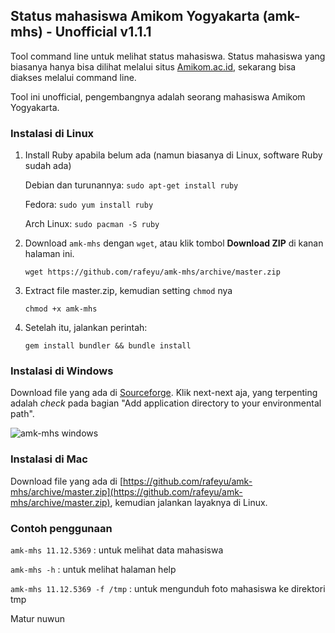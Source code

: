 ## Status mahasiswa Amikom Yogyakarta (amk-mhs) - Unofficial v1.1.1

Tool command line untuk melihat status mahasiswa. Status mahasiswa yang biasanya hanya bisa dilihat melalui situs [Amikom.ac.id](http://amikom.ac.id), sekarang bisa diakses melalui command line.

Tool ini unofficial, pengembangnya adalah seorang mahasiswa Amikom Yogyakarta.

### Instalasi di Linux
1. Install Ruby apabila belum ada (namun biasanya di Linux, software Ruby sudah ada)

    Debian dan turunannya: `sudo apt-get install ruby`

    Fedora: `sudo yum install ruby`

    Arch Linux: `sudo pacman -S ruby`

2. Download `amk-mhs` dengan `wget`, atau klik tombol **Download ZIP** di kanan halaman ini.

    `wget https://github.com/rafeyu/amk-mhs/archive/master.zip`


3. Extract file master.zip, kemudian setting `chmod` nya

    `chmod +x amk-mhs`


4. Setelah itu, jalankan perintah:

    `gem install bundler && bundle install`

### Instalasi di Windows
Download file yang ada di [Sourceforge](http://sourceforge.net/projects/amk-mhs/files/Windows/v1.1.1/amk-mhs-setup.exe/download). Klik next-next aja, yang terpenting adalah *check* pada bagian "Add application directory to your environmental path".

![amk-mhs windows](https://lh3.googleusercontent.com/-4tnp5tYniYk/VDTttE-e0tI/AAAAAAAADWg/UYza2i360_E/s507/amk-mhs-5.jpg)

### Instalasi di Mac
Download file yang ada di [https://github.com/rafeyu/amk-mhs/archive/master.zip](https://github.com/rafeyu/amk-mhs/archive/master.zip), kemudian jalankan layaknya di Linux.


### Contoh penggunaan
`amk-mhs 11.12.5369` : untuk melihat data mahasiswa

`amk-mhs -h` : untuk melihat halaman help

`amk-mhs 11.12.5369 -f /tmp` : untuk mengunduh foto mahasiswa ke direktori tmp

Matur nuwun
